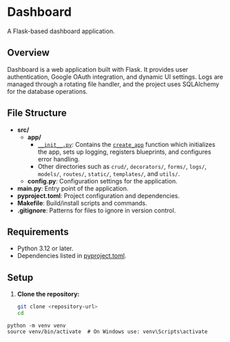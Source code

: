 # Dashboard

A Flask-based dashboard application.

## Overview

Dashboard is a web application built with Flask. It provides user authentication, Google OAuth integration, and dynamic UI settings. Logs are managed through a rotating file handler, and the project uses SQLAlchemy for the database operations.

## File Structure

- **src/**
  - **app/**
    - [`__init__.py`](src/app/__init__.py): Contains the [`create_app`](src/app/__init__.py) function which initializes the app, sets up logging, registers blueprints, and configures error handling.
    - Other directories such as `crud/`, `decorators/`, `forms/`, `logs/`, `models/`, `routes/`, `static/`, `templates/`, and `utils/`.
  - **config.py**: Configuration settings for the application.
- **main.py**: Entry point of the application.
- **pyproject.toml**: Project configuration and dependencies.
- **Makefile**: Build/install scripts and commands.
- **.gitignore**: Patterns for files to ignore in version control.

## Requirements

- Python 3.12 or later.
- Dependencies listed in [pyproject.toml](pyproject.toml).

## Setup

1. **Clone the repository:**
   ```sh
   git clone <repository-url>
   cd 
   ```

```
python -m venv venv
source venv/bin/activate  # On Windows use: venv\Scripts\activate

```

